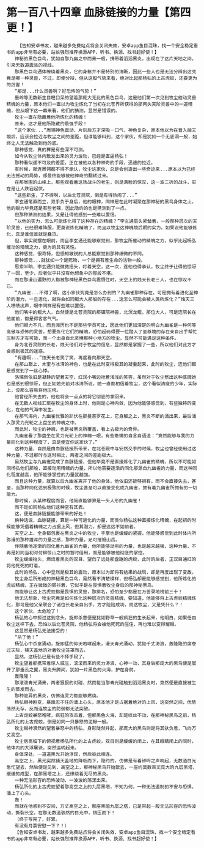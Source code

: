 # 第一百八十四章 血脉链接的力量【第四更！】
        【告知安卓书友，越来越多免费站点将会关闭失效，安卓app鱼目混珠，找一个安全稳定看书的app非常有必要，站长强烈推荐换源APP，听书、换源、找书超好使！】
       神秘的黑色巨鸟，犹如自那九幽之中而来一般，携带着滔滔黑炎，出现在了这片天地之间，引来无数道震骇的视线。
       那黑色巨鸟通体缭绕着黑炎，它的身躯并不是特别的清晰，因此一些人也是无法分辨出这究竟是哪一种灵兽，不过，即便分辩，但从这股气势来看，绝对比起那杨弘的上古虎蛟，还要更为的厉害！
       “那是...什么灵兽啊？好恐怖的气势！”
       墨岭等无数新生目瞪口呆的望着那庞大无比的黑色巨鸟，这是他们第一次见到牧尘催动灵兽精魄的力量，原本他们一直以为牧尘炼化了当初在北苍界所获得的那两头天阶灵兽中的一道精魄，但从眼下这一幕来看，他们的猜测，显然是错误的。
       牧尘一直在隐藏着他所炼化的精魄！
       原来，这才是他所隐藏的最强手段！
       “这个家伙...”周翎神色震动，片刻后方才深吸一口气，神色复杂，原本他以为在晋入融天境后，应该会拉近与牧尘之间的差距，但谁能够料到，这个家伙，却是犹如一个无底洞一般，始终让人无法触及到他的底。
       那种感觉，真的算是有些深不可测。
       如今从牧尘体内散发出来的灵力波动，已经是直逼杨弘！
       那种看似遥不可及的差距，正在被他以各种神奇的手段，迅速的拉近。
       有时候，就连周翎都不得不承认，牧尘这家伙，总是会创造出一些奇迹来...原本以为已经无法撼动的局势，却最终能够被他神奇的翻转过来。
       在那周围的山峰上，那些观看着这场战斗的老生，则是满脸的惊叹，这一波三折的战斗，实在是让人跌宕起伏。
       “这些新生，了不得啊，以后北苍灵院，倒是有得热闹了...”
       李玄通笔直而立，双手负于身后，他的眼神，同样是在此时凝聚在那神秘的黑鸟身体之上，他的眼力毕竟还是有些老辣，因此隐约的也是猜测到了一点。
       但那种猜测的结果，又是让得他感到一些难以置信。
       “以他的实力，怎么可能炼化得了这种存在的精魄？”李玄通眉头紧皱着，一般那种层次的天阶灵兽，已经很难降服，更莫说炼化精魄了，而且以牧尘这神魄境后期的实力，如果说他能够炼化，真是谁信谁就是蠢货。
       但，事实就摆在眼前，而且李玄通还能够察觉到，那牧尘所催动的精魄之力，似乎比起杨弘催动的精魄之力，更为的具有灵性。
       这种感觉，很奇特，但感知敏锐的人总能察觉到那种细微的不同。
       那种感觉...就犹如一个是死物，一个是拥有着生命的活物一般。
       思索半晌，李玄通只能微微摇头，盯着天空，这一次，连他也得承认，牧尘终于让得他惊讶了一回，至少，后者似乎并没有他想象中的那般不堪。
       而在那漫山遍野的人都被那神秘黑色巨鸟震慑住时，天空上的烛天长老三人，也在惊叹不已。
       “九幽雀...不得了啊，这小家伙究竟是怎么办到的？九幽雀那种存在，可是拥有着进化至神阶的潜力，一旦进化，就将会如同鲲大人那般的存在...这怎么可能会被人类所炼化？”烛天三人啧啧出声，眼中同样是有些难以置信。
       他们嘴中的鲲大人，自然便是北苍灵院的那镇院神兽，北溟龙鲲，那位大人，可是连院长在他面前，都是得客客气气。
       他们眼力不凡，而且阅历也不是那些学员可比，因此他们更加清楚的明白九幽雀是一种何等高傲与恐怖的灵兽，想要炼化它们的精魄，恐怕起码得要一位踏入了至尊境的存在亲自出手帮忙压制方才有可能，而一个出身自北灵境那种小地方的牧尘，显然不可能满足这种条件。
       身为北苍灵院的长老，烛天他们对于牧尘的信息，显然都是掌握了一些，所以他们对此方才会感到极其的迷惑。
       “有趣啊...”烛天长老笑了笑，再度看向那天空。
       在那山巅上，木奎与冰清的神色，也是在此时变得极其的凝重起来，此时的牧尘，连他们都是感觉到了一丝心悸。
       洛璃倒依旧是凝静的望着天空，红润小嘴边挂着浅浅的笑容，虽然对于牧尘祭出这种底牌她也是感到很惊讶，但正如她先前对冰清所说，她一直都相信着牧尘，这个看似清瘦的少年，实际上，没那么容易将他压垮。
       他曾经所失去的，他也将会一点点的将它彻底的拿回来。
       在无数人视线汇聚在牧尘的身体上时，他则是心神内敛，因为他能够感觉到，有些独特的变化，在他的气海中发生。
       在那气海内，九幽雀优雅的趴伏在那曼荼罗花上，它身躯之上，黑炎不断的涌出来，最后涌入那灵力光轮之上盘坐的神魄之中。
       而此时，牧尘的神魄，也是被黑炎所覆盖，看上去极为的奇异。
       九幽雀看了那盘坐在灵力光轮上的神魄一眼，有些惫懒的自言自语道：“竟然能够与我的力量同化到这种程度了，真是便宜你这家伙了。”
       这种力量，自然是由血脉链接所带来，在北苍殿中与安然交手的时候，牧尘也曾经使用过这种力量，不过那时与这时相比，两者之间的差距极大。
       虽然牧尘与九幽雀完成了血脉链接，但他毕竟不是直接炼化了九幽雀的精魄，所以不可能如同杨弘他们那般，直接动用精魄的力量，所以他需要逐渐的同化那源自九幽雀的力量，而这种同化程度越高，他所能够掌控的力量就越强。
       而且这种力量，就算以后九幽雀离开了他的身体，他依旧还能够拥有，而不会直接失去，甚至，当那种同化达到极致的时候，牧尘甚至可以直接变化成九幽雀，拥有着九幽雀所拥有的一切能力。
       那时候，从某种程度而言，他简直能够算是一头人形的九幽雀！
       而不是如同杨弘他们这种空有其表。
       这，便是血脉链接能够带来的好处！
       换种话说，血脉链接，算是一种可进化的力量，而类似杨弘这种直接炼化精魄，在起初的时候能够凭借着精魄之力占据上风，但其潜力，却是远远不如前者。
       天空之上，全身都包裹在黑炎之中的牧尘，手掌也是缓缓的紧握，他能够感觉到此时体内所弥漫的那种雄浑的力量之感，那种力量，足可摧毁山岳。
       伴随着他逐渐的同化着九幽雀的力量，他所能够动用的力量，也是越来越强，这种力量，不再是如同当初对付柳惊山之时的暂时借用，而是能够被他彻底的掌控。
       牧尘缓缓抬头，燃烧着黑炎的双目，望向了远处那盘踞的虎蛟，此时的后者，正双目通红的将他死死的盯着。
       此时的杨弘，心中显然是极其的震动，原本以为即将有结果的战局，却是再度出现了变故。
       牧尘身后所形成的神秘黑色巨鸟，虽然看不清楚模样，但杨弘却是能够感觉到，他所炼化的虎蛟精魄，正在微微的颤抖着，它似乎是在畏惧着牧尘身后的那神秘黑鸟。
       而能够让这上古虎蛟都是畏惧的灵兽，那排名，恐怕至少都是在万兽录地榜前三十！
       他无法想象，牧尘究竟是如何炼化这种层次的灵兽精魄，要知道，他能够将上古虎蛟精魄炼化，那可是他父亲联合了诸位长老亲自出手，方才险险成功，而这牧尘，又是凭什么？！
       这个家伙，太危险了！
       杨弘的心中掠过这到念头，旋即杀意便是犹如野草一般疯狂的生长起来，他明白，如果任由牧尘这样下去，恐怕以后北苍灵院，他杨弘将会被他死死的压住，再也难以变得耀眼。
       这显然是杨弘无法接受的！
       “杀了他！”
       杨弘心中杀意涌动，旋即猛的仰天咆哮起来，漫天青光涌动，犹如千丈涛浪，轰隆隆的席卷过天际，铺天盖地的对着牧尘笼罩而去。
       显然，这杨弘已是有些不择手段了。
       牧尘望着那携带着惊人威压，滚滚而来的灵力涛浪，心神一动，其身后那庞大的黑鸟便是展开了那垂云之翼，黑炎升腾间，犹如一片黑色的火海，护在身前。
       轰隆隆！
       那滚滚青光涌来，两者狠狠的对碰，然而每当那青光碰触到滔滔黑炎时，竟然便是直接被生生的蒸发而去。
       那种诡异的黑炎，仿佛连灵力都能够燃烧。
       杨弘眼神剧变，暴躁忍不住的涌上心头，原本他才是占据着绝对的上风，这突然之间，优势荡然无存，反而连牧尘的防御都无法突破。
       上古虎蛟暴怒咆哮，疯狂的攻击着，但那黑色火海，却是纹丝不动，在那神秘黑鸟之前，杨弘所化的上古虎蛟，倒是如同一只暴怒的泥鳅一般。
       牧尘眼神漠然的望着暴怒中的杨弘，身形陡然升起，那庞大的黑鸟则是将其驮负着，飞向万丈高空。
       牧尘居高临下的俯视着杨弘所化的上古虎蛟，双目则是缓缓的闭上，在其眼睛闭上的同时，他体内的大浮屠诀，突然运转起来。
       身体深处，一道道黑光开始浮现，然后彼此相连。
       高空之上，黑光突然铺天盖地的降临而下，隐约的，仿佛是有着钟吟之声响起，无数道目光急忙望去，然后便是见到，高空之上，那神秘黑鸟开始散去，一座约莫数百丈庞大的九层黑塔，缓缓的成型，在那黑塔之上，还缭绕着无尽的黑炎。
       一种无法形容的恐怖波动，一波波的荡漾出来。
       杨弘所化的上古虎蛟望着那高空之上的九层黑塔，不知为何，一种无法遏制的不安与恐惧，涌上了心头。
       轰！
       而就在他感到不安间，万丈高空之上，那座黑暗九层之塔，已是带起一股无法形容的恐怖波动，撕裂长空，在那无数道骇然的目光中，镇压而下！
       （终于写完了，好累。
       有没有月票安慰一下？！）
       【告知安卓书友，越来越多免费站点将会关闭失效，安卓app鱼目混珠，找一个安全稳定看书的app非常有必要，站长强烈推荐换源APP，听书、换源、找书超好使！】